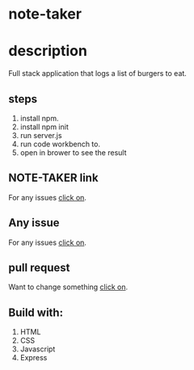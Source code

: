 # note-taker
# description 
Full stack application that logs a list of burgers to eat.

## steps
1. install npm.
2. install npm init
3. run server.js
4. run code workbench to.
5. open in brower to see the result



## NOTE-TAKER link
For any issues [click on](https://youtu.be/MpKUAf3XeVQ). 



## Any issue
For any issues [click on](https://github.com/deep-1995/note-taker/issues). 


## pull request
Want to change something  [click on](https://github.com/deep-1995/note-taker/pulls). 

## Build with:
1. HTML
2. CSS
3. Javascript
4. Express
